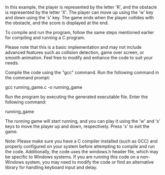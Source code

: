 In this example, the player is represented by the letter 'R', and the obstacle is represented by the letter 'X'. The player can move up using the 'w' key and down using the 's' key. The game ends when the player collides with the obstacle, and the score is displayed at the end.

To compile and run the program, follow the same steps mentioned earlier for compiling and running a C program.

Please note that this is a basic implementation and may not include advanced features such as collision detection, game over screen, or smooth animation. Feel free to modify and enhance the code to suit your needs.

Compile the code using the "gcc" command. Run the following command in the command prompt:

gcc running_game.c -o running_game


Run the program by executing the generated executable file. Enter the following command:

running_game

The running game will start running, and you can play it using the 'w' and 's' keys to move the player up and down, respectively. Press 'x' to exit the game.

Note: Please make sure you have a C compiler installed (such as GCC) and properly configured on your system before attempting to compile and run the code. Additionally, the code uses the windows.h header file, which may be specific to Windows systems. If you are running this code on a non-Windows system, you may need to modify the code or find an alternative library for handling keyboard input and delay.